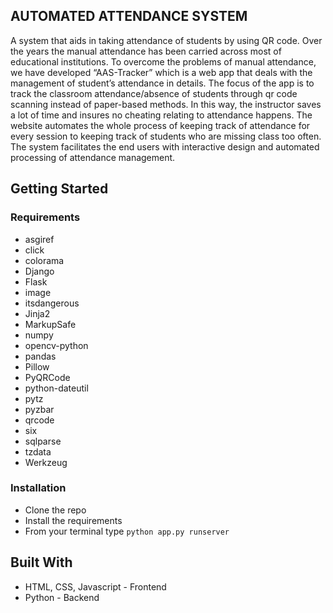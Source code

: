 ## AUTOMATED ATTENDANCE SYSTEM
A system that aids in taking attendance of students by using QR code. Over the years the manual attendance has been carried across most of educational institutions. To overcome the problems of manual attendance, we have developed “AAS-Tracker” which is a web app that deals with the management of student’s attendance in details. The focus of the app is to track the classroom attendance/absence of students through qr code scanning instead of paper-based methods. In this way, the instructor saves a lot of time and insures no cheating relating to attendance happens. 
The website automates the whole process of keeping track of attendance for every session to keeping track of students who are missing class too often. 
The system facilitates the end users with interactive design and automated processing of attendance management.

## Getting Started
### Requirements
- asgiref
- click
- colorama
- Django
- Flask
- image
- itsdangerous
- Jinja2
- MarkupSafe
- numpy
- opencv-python
- pandas
- Pillow
- PyQRCode
- python-dateutil
- pytz
- pyzbar
- qrcode
- six
- sqlparse
- tzdata
- Werkzeug

### Installation
- Clone the repo
- Install the requirements
- From your terminal type `python app.py runserver`



## Built With
- HTML, CSS, Javascript - Frontend
- Python - Backend
